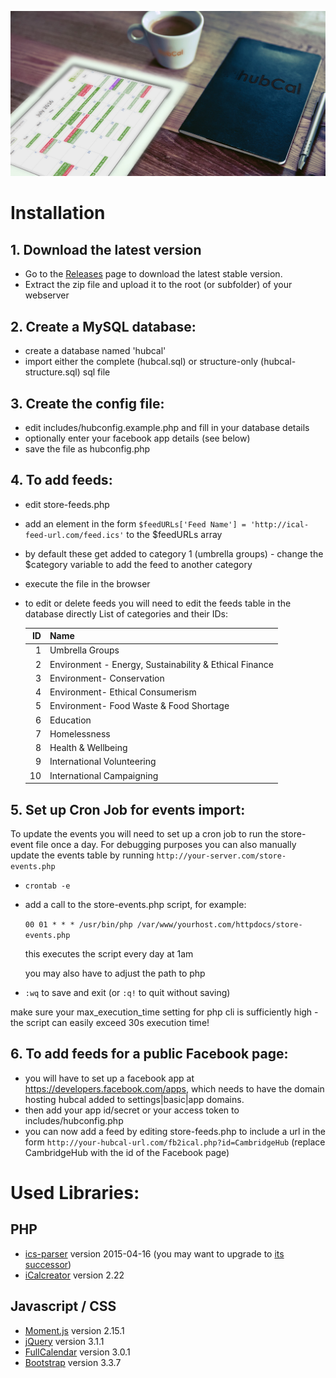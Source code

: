![hubCal](https://github.com/axwax/hubcal/raw/master/images/hubcal1200.jpg "hubCal")

# Installation
## 1. Download the latest version
* Go to the [Releases](https://github.com/axwax/hubcal/releases) page to download the latest stable version.
* Extract the zip file and upload it to the root (or subfolder) of your webserver

## 2. Create a MySQL database:
* create a database named 'hubcal'
* import either the complete (hubcal.sql) or structure-only (hubcal-structure.sql) sql file

## 3. Create the config file:
* edit includes/hubconfig.example.php and fill in your database details
* optionally enter your facebook app details (see below)
* save the file as hubconfig.php

## 4. To add feeds:
* edit store-feeds.php
* add an element in the form `$feedURLs['Feed Name'] = 'http://ical-feed-url.com/feed.ics'` to the $feedURLs array
* by default these get added to category 1 (umbrella groups) - change the $category variable to add the feed to another category
* execute the file in the browser
* to edit or delete feeds you will need to edit the feeds table in the database directly
List of categories and their IDs:

    | ID | Name |
    | ---: | --- |
    | 1 | Umbrella Groups |
    | 2 | Environment - Energy, Sustainability & Ethical Finance |
    | 3 | Environment- Conservation |
    | 4 | Environment- Ethical Consumerism |
    | 5 | Environment- Food Waste & Food Shortage |
    | 6 | Education |
    | 7 | Homelessness |
    | 8 | Health & Wellbeing |
    | 9 | International Volunteering |
    | 10 | International Campaigning |

## 5. Set up Cron Job for events import:
To update the events you will need to set up a cron job to run the store-event file once a day. For debugging purposes you can also manually update the events table by running `http://your-server.com/store-events.php`
* `crontab -e`
* add a call to the store-events.php script, for example:

    `00 01 * * * /usr/bin/php /var/www/yourhost.com/httpdocs/store-events.php`
    
    this executes the script every day at 1am
    
    you may also have to adjust the path to php
    
* `:wq` to save and exit (or `:q!` to quit without saving)

make sure your max_execution_time setting for php cli is sufficiently high - the script can easily exceed 30s execution time!

## 6. To add feeds for a public Facebook page:
* you will have to set up a facebook app at https://developers.facebook.com/apps, which needs to have the domain hosting hubcal added to settings|basic|app domains.
* then add your app id/secret or your access token to includes/hubconfig.php
* you can now add a feed by editing store-feeds.php to include a url in the form
    `http://your-hubcal-url.com/fb2ical.php?id=CambridgeHub`
    (replace CambridgeHub with the id of the Facebook page)

# Used Libraries:
## PHP
* [ics-parser](https://github.com/MartinThoma/ics-parser/) version 2015-04-16 (you may want to upgrade to [its successor](https://github.com/u01jmg3/ics-parser))
* [iCalcreator](http://kigkonsult.se/iCalcreator/) version 2.22

## Javascript / CSS
* [Moment.js](http://momentjs.com/) version 2.15.1
* [jQuery](https://jquery.com/) version 3.1.1
* [FullCalendar](http://fullcalendar.io) version 3.0.1
* [Bootstrap](http://getbootstrap.com/) version 3.3.7
